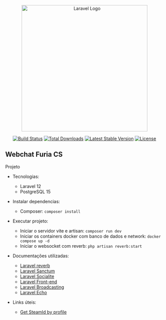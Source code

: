 <p align="center"><a href="https://laravel.com" target="_blank"><img src="https://raw.githubusercontent.com/laravel/art/master/logo-lockup/5%20SVG/2%20CMYK/1%20Full%20Color/laravel-logolockup-cmyk-red.svg" width="400" alt="Laravel Logo"></a></p>

<p align="center">
<a href="https://github.com/laravel/framework/actions"><img src="https://github.com/laravel/framework/workflows/tests/badge.svg" alt="Build Status"></a>
<a href="https://packagist.org/packages/laravel/framework"><img src="https://img.shields.io/packagist/dt/laravel/framework" alt="Total Downloads"></a>
<a href="https://packagist.org/packages/laravel/framework"><img src="https://img.shields.io/packagist/v/laravel/framework" alt="Latest Stable Version"></a>
<a href="https://packagist.org/packages/laravel/framework"><img src="https://img.shields.io/packagist/l/laravel/framework" alt="License"></a>
</p>

## Webchat Furia CS
Projeto

- Tecnologias:
  - Laravel 12
  - PostgreSQL 15

- Instalar dependencias:
  - Composer: ``composer install`` 

- Executar projeto:  
  - Iniciar o servidor vite e artisan: ``composer run dev``
  - Iniciar os containers docker com banco de dados e network: ``docker compose up -d``
  - Iniciar o websocket com reverb: ``php artisan reverb:start``

- Documentações utilizadas:
  - [Laravel reverb](https://laravel.com/docs/12.x/reverb)
  - [Laravel Sanctum](https://laravel.com/docs/12.x/sanctum)
  - [Laravel Socialite](https://laravel.com/docs/12.x/socialite)
  - [Laravel Front-end](https://laravel.com/docs/12.x/frontend)
  - [Laravel Broadcasting](https://laravel.com/docs/12.x/broadcasting)
  - [Laravel Echo](https://github.com/laravel/echo)

- Links úteis:
  - [Get SteamId by profile](https://steamid.xyz/)

